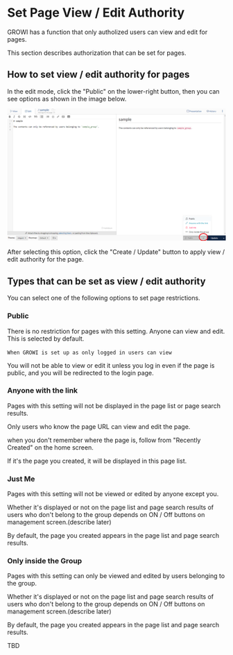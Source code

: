# Set Page View / Edit Authority

  GROWI has a function that only autholized users can view and edit for pages.

  This section describes authorization that can be set for pages.

## How to set view / edit authority for pages

  In the edit mode, click the "Public" on the lower-right button,
  then you can see options as shown in the image below.

  ![authority1](./images/authority1.png)

  After selecting this option,
  click the "Create / Update" button to apply view / edit authority for the page.

## Types that can be set as view / edit authority

  You can select one of the following options to set page restrictions.

### Public

  There is no restriction for pages with this setting.
  Anyone can view and edit. This is selected by default.

  `When GROWI is set up as only logged in users can view`

  You will not be able to view or edit it unless you log in even if the page is public,
  and you will be redirected to the login page.

### Anyone with the link

  Pages with this setting will not be displayed in the page list or page search results.

  Only users who know the page URL can view and edit the page.

  when you don't remember where the page is,
  follow from "Recently Created" on the home screen.

  If it's the page you created, it will be displayed in this page list.

### Just Me

  Pages with this setting will not be viewed or edited by anyone except you.
    
  Whether it's displayed or not on the page list and page search results of users who don't belong to the group
  depends on ON / Off buttons on management screen.(describe later)

  By default, the page you created appears in the page list and page search results.

### Only inside the Group

  Pages with this setting can only be viewed and edited by users
  belonging to the group.

  Whether it's displayed or not on the page list and page search results of users who don't belong to the group
  depends on ON / Off buttons on management screen.(describe later)


  By default, the page you created appears in the page list and page search results.

TBD
